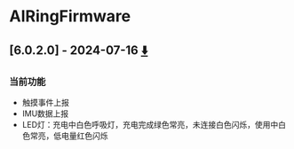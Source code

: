 # AIRingFirmware

## [6.0.2.0] - 2024-07-16 [⬇️](https://github.com/swnhieian/AIRingFirmware/raw/main/6.0.2.0Z25.zip)

### 当前功能

- 触摸事件上报
- IMU数据上报
- LED灯：充电中白色呼吸灯，充电完成绿色常亮，未连接白色闪烁，使用中白色常亮，低电量红色闪烁
